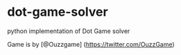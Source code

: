 # dot-game-solver
python implementation of Dot Game solver

Game is by [@Ouzzgame] (https://twitter.com/OuzzGame)

